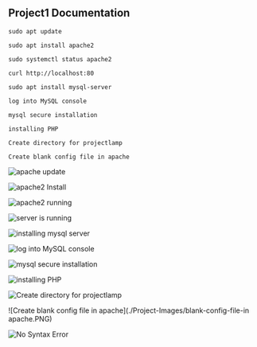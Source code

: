 ## Project1 Documentation
`sudo apt update`

`sudo apt install apache2`

`sudo systemctl status apache2`

`curl http://localhost:80`

`sudo apt install mysql-server`

`log into MySQL console`

`mysql secure installation`

`installing PHP`

`Create directory for projectlamp`

`Create blank config file in apache`

![apache update](./Project-Images/apache-update.PNG)

![apache2 Install](./Project-Images/apache-install.PNG)

![apache2 running](./Project-Images/apache2-running.PNG)

![server is running](./Project-Images/server-running.PNG)

![installing mysql server](./Project-Images/installing-mysql.PNG)

![log into MySQL console](./Project-Images/mysql-console.PNG)

![mysql secure installation](./Project-Images/mysql_secure_installation.PNG)

![installing PHP](./Project-Images/installing-php.PNG)

![Create directory for projectlamp](./Project-Images/Create-Project-Directory.PNG)

![Create blank config file in apache](./Project-Images/blank-config-file-in apache.PNG)

![No Syntax Error](./No-syntax-error.PNG)







